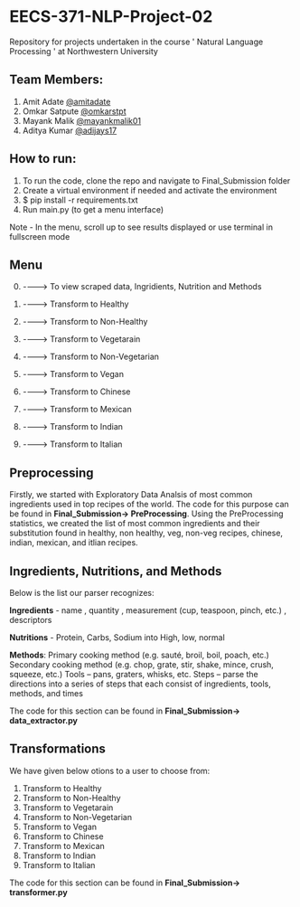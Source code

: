 # EECS-371-NLP-Project-02
Repository for projects undertaken in the course ' Natural Language Processing ' at Northwestern University

## Team Members:

1. Amit Adate [@amitadate](https://github.com/amitadate)
2. Omkar Satpute [@omkarstpt](https://github.com/omkarstpt)
3. Mayank Malik [@mayankmalik01](https://github.com/mayankmalik01)
4. Aditya Kumar [@adijays17](https://github.com/adijays17)

## How to run:
1. To run the code, clone the repo and navigate to Final_Submission folder
2. Create a virtual environment if needed and activate the environment
3. $ pip install -r  requirements.txt
4. Run main.py (to get a menu interface)

Note - In the menu, scroll up to see results displayed or use terminal in fullscreen mode

## Menu

0) ----> To view scraped data, Ingridients, Nutrition and Methods

1) ----> Transform to Healthy

2) ----> Transform to Non-Healthy

3) ----> Transform to Vegetarain

4) ----> Transform to Non-Vegetarian

5) ----> Transform to Vegan

6) ----> Transform to Chinese

7) ----> Transform to Mexican

8) ----> Transform to Indian

9) ----> Transform to Italian

## Preprocessing

Firstly, we started with Exploratory Data Analsis of most common ingredients used in top recipes of the world. The code for this purpose can be found in **Final_Submission-> PreProcessing**. Using the PreProcessing statistics, we created the list of most common ingredients  and their substitution found in healthy, non healthy, veg, non-veg recipes, chinese, indian, mexican, and itlian recipes.

## Ingredients, Nutritions, and Methods

Below is the list our parser recognizes:

  **Ingredients** - name , quantity , measurement (cup, teaspoon, pinch, etc.) , descriptors
  
  **Nutritions** - Protein, Carbs, Sodium into High, low, normal
  
  **Methods**:
  Primary cooking method (e.g. sauté, broil, boil, poach, etc.)
  Secondary cooking method (e.g. chop, grate, stir, shake, mince, crush, squeeze, etc.)
  Tools – pans, graters, whisks, etc.
  Steps – parse the directions into a series of steps that each consist of ingredients, tools, methods, and times
  
  The code for this section can be found in **Final_Submission-> data_extractor.py**

 ## Transformations
 
 We have given below otions to a user to choose from:
 
 1) Transform to Healthy
 2) Transform to Non-Healthy
 3) Transform to Vegetarain
 4) Transform to Non-Vegetarian
 5) Transform to Vegan
 6) Transform to Chinese
 7) Transform to Mexican
 8) Transform to Indian
 9) Transform to Italian

The code for this section can be found in **Final_Submission-> transformer.py**

